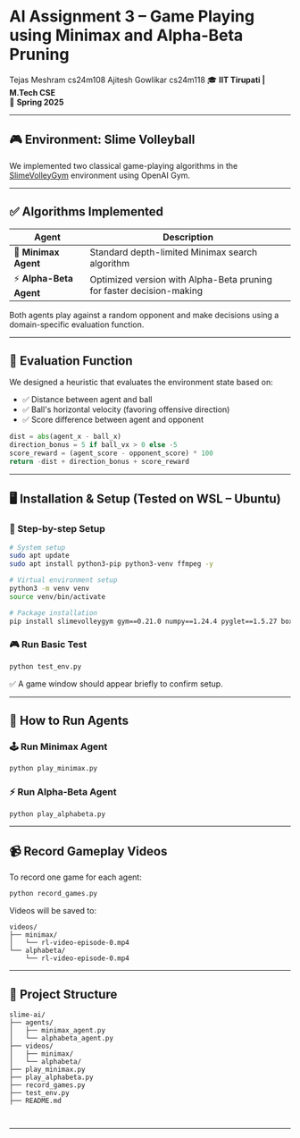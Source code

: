 # AI Assignment 3 – Game Playing using Minimax and Alpha-Beta Pruning

Tejas Meshram cs24m108
Ajitesh Gowlikar cs24m118
🎓 **IIT Tirupati | M.Tech CSE**  
📅 **Spring 2025**  
 

---

## 🎮 Environment: Slime Volleyball

We implemented two classical game-playing algorithms in the [SlimeVolleyGym](https://github.com/hardmaru/slimevolleygym) environment using OpenAI Gym.

---

## ✅ Algorithms Implemented

| Agent             | Description                                                   |
|------------------|---------------------------------------------------------------|
| 🔁 **Minimax Agent**   | Standard depth-limited Minimax search algorithm               |
| ⚡ **Alpha-Beta Agent** | Optimized version with Alpha-Beta pruning for faster decision-making |

Both agents play against a random opponent and make decisions using a domain-specific evaluation function.

---

## 🧠 Evaluation Function

We designed a heuristic that evaluates the environment state based on:

- ✅ Distance between agent and ball  
- ✅ Ball's horizontal velocity (favoring offensive direction)  
- ✅ Score difference between agent and opponent

```python
dist = abs(agent_x - ball_x)
direction_bonus = 5 if ball_vx > 0 else -5
score_reward = (agent_score - opponent_score) * 100
return -dist + direction_bonus + score_reward
```

---

## 🖥️ Installation & Setup (Tested on WSL – Ubuntu)

### 🔧 Step-by-step Setup

```bash
# System setup
sudo apt update
sudo apt install python3-pip python3-venv ffmpeg -y

# Virtual environment setup
python3 -m venv venv
source venv/bin/activate

# Package installation
pip install slimevolleygym gym==0.21.0 numpy==1.24.4 pyglet==1.5.27 box2d-py opencv-python
```

### 🎮 Run Basic Test

```bash
python test_env.py
```

✅ A game window should appear briefly to confirm setup.

---

## 🚀 How to Run Agents

### 🕹️ Run Minimax Agent

```bash
python play_minimax.py
```

### ⚡ Run Alpha-Beta Agent

```bash
python play_alphabeta.py
```

---

## 📹 Record Gameplay Videos

To record one game for each agent:

```bash
python record_games.py
```

Videos will be saved to:

```
videos/
├── minimax/
│   └── rl-video-episode-0.mp4
└── alphabeta/
    └── rl-video-episode-0.mp4
```

---

## 📂 Project Structure

```
slime-ai/
├── agents/
│   ├── minimax_agent.py
│   └── alphabeta_agent.py
├── videos/
│   ├── minimax/
│   └── alphabeta/
├── play_minimax.py
├── play_alphabeta.py
├── record_games.py
├── test_env.py
├── README.md

    
```

---

